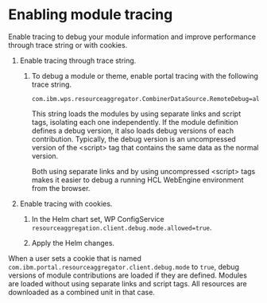 # Enabling module tracing

Enable tracing to debug your module information and improve performance through trace string or with cookies.

1.  Enable tracing through trace string.

    1.  To debug a module or theme, enable portal tracing with the following trace string.

        ```
        com.ibm.wps.resourceaggregator.CombinerDataSource.RemoteDebug=all
        ```

        This string loads the modules by using separate links and script tags, isolating each one independently. If the module definition defines a debug version, it also loads debug versions of each contribution. Typically, the debug version is an uncompressed version of the <script\> tag that contains the same data as the normal version.

        Both using separate links and by using uncompressed <script\> tags makes it easier to debug a running HCL WebEngine environment from the browser.

2.  Enable tracing with cookies.

    1.  In the Helm chart set, WP ConfigService `resourceaggregation.client.debug.mode.allowed=true`.

    2.  Apply the Helm changes.


When a user sets a cookie that is named `com.ibm.portal.resourceaggregator.client.debug.mode` to `true`, debug versions of module contributions are loaded if they are defined. Modules are loaded without using separate links and script tags. All resources are downloaded as a combined unit in that case.


